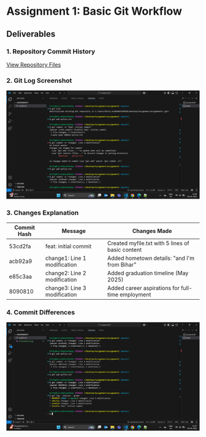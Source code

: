 # Assignment 1: Basic Git Workflow

## Deliverables

### 1. Repository Commit History
[View Repository Files](./)

### 2. Git Log Screenshot
![Commit History](screenshot1.png)

### 3. Changes Explanation

| Commit Hash | Message                      | Changes Made                                      |
|-------------|------------------------------|--------------------------------------------------|
| 53cd2fa     | feat: initial commit         | Created myfile.txt with 5 lines of basic content |
| acb92a9     | change1: Line 1 modification | Added hometown details: "and I'm from Bihar"     |
| e85c3aa     | change2: Line 2 modification | Added graduation timeline (May 2025)             |
| 8090810     | change3: Line 3 modification | Added career aspirations for full-time employment |

### 4. Commit Differences
![Diff Examples](screenshot2.png)
